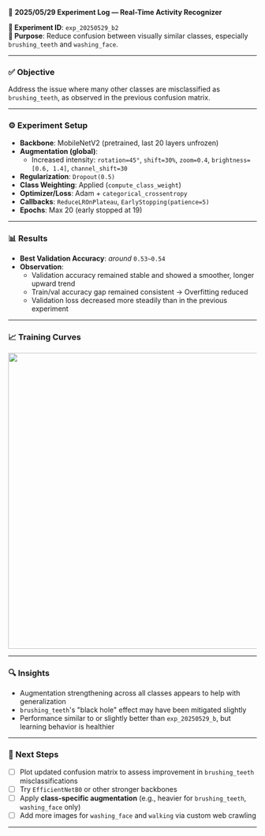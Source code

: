 📅 **2025/05/29 Experiment Log — Real-Time Activity Recognizer**

**🧪 Experiment ID**: `exp_20250529_b2`  
**🎯 Purpose**: Reduce confusion between visually similar classes, especially `brushing_teeth` and `washing_face`.

---

### ✅ Objective
Address the issue where many other classes are misclassified as `brushing_teeth`, as observed in the previous confusion matrix.

---

### ⚙️ Experiment Setup
- **Backbone**: MobileNetV2 (pretrained, last 20 layers unfrozen)
- **Augmentation (global)**:
  - Increased intensity: `rotation=45°`, `shift=30%`, `zoom=0.4`, `brightness=[0.6, 1.4]`, `channel_shift=30`
- **Regularization**: `Dropout(0.5)`
- **Class Weighting**: Applied (`compute_class_weight`)
- **Optimizer/Loss**: Adam + `categorical_crossentropy`
- **Callbacks**: `ReduceLROnPlateau`, `EarlyStopping(patience=5)`
- **Epochs**: Max 20 (early stopped at 19)

---

### 📊 Results
- **Best Validation Accuracy**: _around_ `0.53~0.54`  
- **Observation**:
  - Validation accuracy remained stable and showed a smoother, longer upward trend
  - Train/val accuracy gap remained consistent → Overfitting reduced
  - Validation loss decreased more steadily than in the previous experiment

---

### 📈 Training Curves  
<p align="center">
  <img src="../figures/exp_20250529_b.png" width="600"/>
</p>

---

### 🔍 Insights
- Augmentation strengthening across all classes appears to help with generalization
- `brushing_teeth`'s "black hole" effect may have been mitigated slightly
- Performance similar to or slightly better than `exp_20250529_b`, but learning behavior is healthier

---

### 📝 Next Steps
- [ ] Plot updated confusion matrix to assess improvement in `brushing_teeth` misclassifications
- [ ] Try `EfficientNetB0` or other stronger backbones
- [ ] Apply **class-specific augmentation** (e.g., heavier for `brushing_teeth`, `washing_face` only)
- [ ] Add more images for `washing_face` and `walking` via custom web crawling

---
